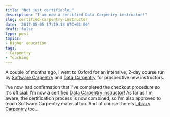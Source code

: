 ```yaml
---
title: "Not just certifiable…"
description: "I am now a certified Data Carpentry instructor!"
slug: certified-carpentry-instructor
date: '2017-05-05 17:19:18 UTC+01:00'
draft: false
type: post
topics:
- Higher education
tags:
- Carpentry
- Teaching
---
```


A couple of months ago,
I went to Oxford for an intensive, 2-day course
run by [Software Carpentry][SWC] and [Data Carpentry][DC]
for prospective new instructors.

I've now had confirmation that I've completed the checkout procedure so it's official:
I'm now a certified [Data Carpentry instructor][]!
As far as I'm aware, the certification process is now combined,
so I'm also approved to teach Software Carpentry material too.
And of course there's [Library Carpentry][LC] too...

[SWC]: https://software-carpentry.org/
[DC]: http://www.datacarpentry.org/
[Data Carpentry instructor]: http://www.datacarpentry.org/involved-instructor/
[LC]: https://librarycarpentry.github.io/

